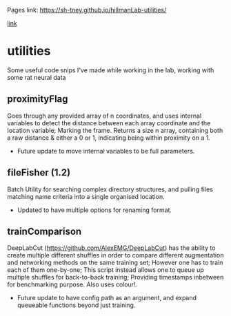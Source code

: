 Pages link: https://sh-tney.github.io/hillmanLab-utilities/

[link](./docs/dlcbasic.md)

# utilities
Some useful code snips I've made while working in the lab, working with some rat neural data

## proximityFlag
Goes through any provided array of n coordinates, and uses internal variables to detect the distance between each array coordinate and the location variable; Marking the frame. Returns a size n array, containing both a raw distance & either a 0 or 1, indicating being within proximity on a 1.
 - Future update to move internal variables to be full parameters.

## fileFisher (1.2)
Batch Utility for searching complex directory structures, and pulling files matching name criteria into a single organised location.
 - Updated to have multiple options for renaming format.
 
## trainComparison
DeepLabCut (https://github.com/AlexEMG/DeepLabCut) has the ability to create multiple different shuffles in order to compare different augmentation and networking methods on the same training set; However one has to train each of them one-by-one; This script instead allows one to queue up multiple shuffles for back-to-back training; Providing timestamps inbetween for benchmarking purpose. Also uses colour!.
 - Future update to have config path as an argument, and expand queueable functions beyond just training.
